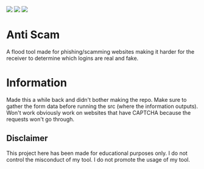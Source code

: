 ![](https://img.shields.io/github/watchers/purelxw/anti-scam?style=social) ![](https://img.shields.io/github/stars/purelxw/anti-scam?style=social) ![](https://img.shields.io/github/forks/purelxw/anti-scam?style=social)

# Anti Scam
A flood tool made for phishing/scamming websites making it harder for the receiver to determine which logins are real and fake.

# Information
Made this a while back and didn't bother making the repo. Make sure to gather the form data before running the src (where the information outputs). Won't work obviously work on websites that have CAPTCHA because the requests won't go through.

## Disclaimer
This project here has been made for educational purposes only. I do not control the misconduct of my tool. I do not promote the usage of my tool.
